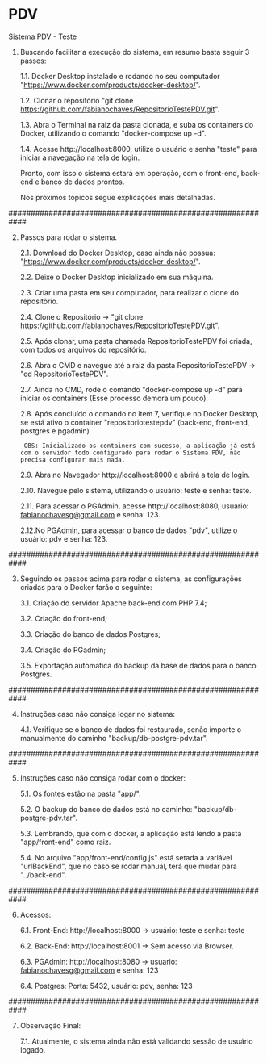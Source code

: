 # PDV
Sistema PDV - Teste

1. Buscando facilitar a execução do sistema, em resumo basta seguir 3 passos:

    1.1. Docker Desktop instalado e rodando no seu computador "https://www.docker.com/products/docker-desktop/".

    1.2. Clonar o repositório "git clone https://github.com/fabianochaves/RepositorioTestePDV.git".

    1.3. Abra o Terminal na raiz da pasta clonada, e suba os containers do Docker, utilizando o comando "docker-compose up -d".

    1.4. Acesse http://localhost:8000, utilize o usuário e senha "teste" para iniciar a navegação na tela de login.

    Pronto, com isso o sistema estará em operação, com o front-end, back-end e banco de dados prontos.
    
    Nos próximos tópicos segue explicações mais detalhadas.
    
############################################################

2. Passos para rodar o sistema.

    2.1. Download do Docker Desktop, caso ainda não possua: "https://www.docker.com/products/docker-desktop/".

    2.2. Deixe o Docker Desktop inicializado em sua máquina.

    2.3. Criar uma pasta em seu computador, para realizar o clone do repositório.

    2.4. Clone o Repositório -> "git clone https://github.com/fabianochaves/RepositorioTestePDV.git".

    2.5. Após clonar, uma pasta chamada RepositorioTestePDV foi criada, com todos os arquivos do repositório.

    2.6. Abra o CMD e navegue até a raiz da pasta RepositorioTestePDV -> "cd RepositorioTestePDV".

    2.7. Ainda no CMD, rode o comando "docker-compose up -d" para iniciar os containers (Esse processo demora um pouco).

    2.8. Após concluído o comando no item 7, verifique no Docker Desktop, se está ativo o container "repositoriotestepdv" (back-end, front-end, postgres e pgadmin)
    
        OBS: Inicializado os containers com sucesso, a aplicação já está com o servidor todo configurado para rodar o Sistema PDV, não precisa configurar mais nada.

    2.9. Abra no Navegador http://localhost:8000 e abrirá a tela de login.

    2.10. Navegue pelo sistema, utilizando o usuário: teste e senha: teste.

    2.11. Para acessar o PGAdmin, acesse http://localhost:8080, usuario: fabianochavesg@gmail.com e senha: 123. 
    
    2.12.No PGAdmin, para acessar o banco de dados "pdv", utilize o usuário: pdv e senha: 123.

############################################################

3. Seguindo os passos acima para rodar o sistema, as configurações criadas para o Docker farão o seguinte:

    3.1. Criação do servidor Apache back-end com PHP 7.4;

    3.2. Criação do front-end;

    3.3. Criação do banco de dados Postgres;

    3.4. Criação do PGadmin;

    3.5. Exportação automatica do backup da base de dados para o banco Postgres.

############################################################

4. Instruções caso não consiga logar no sistema:

    4.1. Verifique se o banco de dados foi restaurado, senão importe o manualmente do caminho "backup/db-postgre-pdv.tar".

############################################################

5. Instruções caso não consiga rodar com o docker:

    5.1. Os fontes estão na pasta "app/".

    5.2. O backup do banco de dados está no caminho: "backup/db-postgre-pdv.tar".

    5.3. Lembrando, que com o docker, a aplicação está lendo a pasta "app/front-end" como raiz.

    5.4. No arquivo "app/front-end/config.js" está setada a variável "urlBackEnd", que no caso se rodar manual, terá que mudar para "../back-end".

############################################################

6. Acessos:

    6.1. Front-End: http://localhost:8000 -> usuário: teste e senha: teste

    6.2. Back-End: http://localhost:8001 -> Sem acesso via Browser.

    6.3. PGAdmin: http://localhost:8080 -> usuario: fabianochavesg@gmail.com e senha: 123

    6.4. Postgres: Porta: 5432, usuário: pdv, senha: 123

############################################################

7. Observação Final:

    7.1. Atualmente, o sistema ainda não está validando sessão de usuário logado.


